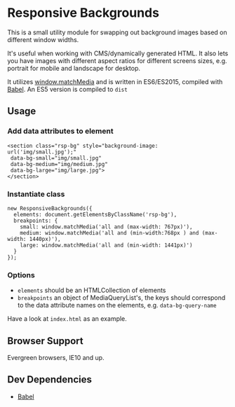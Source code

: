 # Responsive Backgrounds
This is a small utility module for swapping out background images based on different window widths.

It's useful when working with CMS/dynamically generated HTML. It also lets you have images with different aspect ratios for different screens sizes, e.g. portrait for mobile and landscape for desktop.

It utilizes [window.matchMedia](https://developer.mozilla.org/en-US/docs/Web/API/Window/matchMedia) and is written in ES6/ES2015, compiled with [Babel](http://babeljs.io/). An ES5 version is compiled to `dist`

## Usage

### Add data attributes to element

    <section class="rsp-bg" style="background-image: url('img/small.jpg');"
     data-bg-small="img/small.jpg"
     data-bg-medium="img/medium.jpg"
     data-bg-large="img/large.jpg">
    </section>

### Instantiate class

    new ResponsiveBackgrounds({
      elements: document.getElementsByClassName('rsp-bg'),
      breakpoints: {
        small: window.matchMedia('all and (max-width: 767px)'),
        medium: window.matchMedia('all and (min-width:768px ) and (max-width: 1440px)'),
        large: window.matchMedia('all and (min-width: 1441px)')
      }
    });

### Options

- `elements` should be an HTMLCollection of elements
- `breakpoints` an object of MediaQueryList's, the keys should correspond to the data attribute names on the elements, e.g. `data-bg-query-name`

Have a look at `index.html` as an example.

## Browser Support
Evergreen browsers, IE10 and up.

## Dev Dependencies
- [Babel](http://babeljs.io/)
